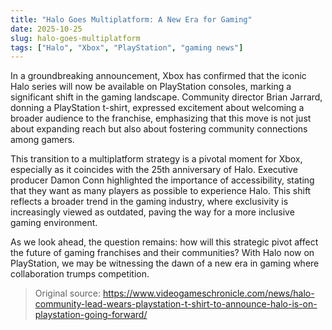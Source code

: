```yaml
---
title: "Halo Goes Multiplatform: A New Era for Gaming"
date: 2025-10-25
slug: halo-goes-multiplatform
tags: ["Halo", "Xbox", "PlayStation", "gaming news"]
---
```

In a groundbreaking announcement, Xbox has confirmed that the iconic Halo series will now be available on PlayStation consoles, marking a significant shift in the gaming landscape. Community director Brian Jarrard, donning a PlayStation t-shirt, expressed excitement about welcoming a broader audience to the franchise, emphasizing that this move is not just about expanding reach but also about fostering community connections among gamers.

This transition to a multiplatform strategy is a pivotal moment for Xbox, especially as it coincides with the 25th anniversary of Halo. Executive producer Damon Conn highlighted the importance of accessibility, stating that they want as many players as possible to experience Halo. This shift reflects a broader trend in the gaming industry, where exclusivity is increasingly viewed as outdated, paving the way for a more inclusive gaming environment.

As we look ahead, the question remains: how will this strategic pivot affect the future of gaming franchises and their communities? With Halo now on PlayStation, we may be witnessing the dawn of a new era in gaming where collaboration trumps competition.

> Original source: https://www.videogameschronicle.com/news/halo-community-lead-wears-playstation-t-shirt-to-announce-halo-is-on-playstation-going-forward/
